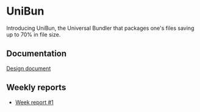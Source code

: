# UniBun
Introducing UniBun, the Universal Bundler that packages one's files saving up to 70% in file size.

## Documentation
[Design document](https://github.com/VirtualAkseli/UniBun "link to dd")

## Weekly reports
- [Week report #1](https://github.com/VirtualAkseli/UniBun "link to wk1")
